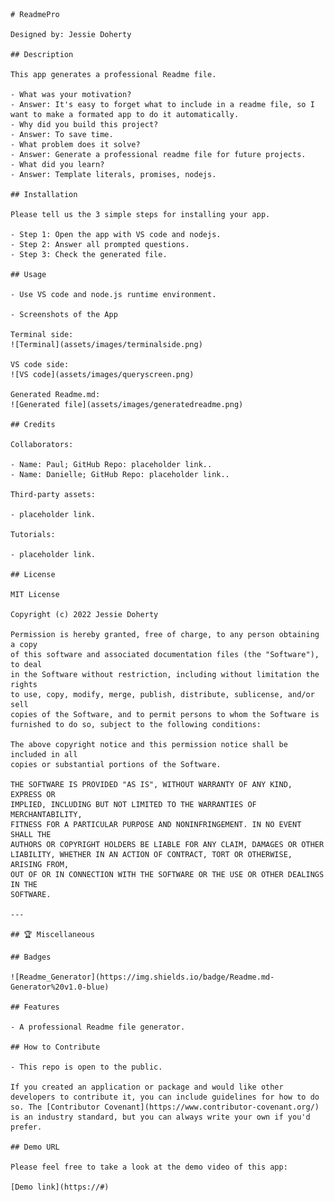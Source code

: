 
    # ReadmePro
    
    Designed by: Jessie Doherty
    
    ## Description
    
    This app generates a professional Readme file. 
    
    - What was your motivation?
    - Answer: It's easy to forget what to include in a readme file, so I want to make a formated app to do it automatically. 
    - Why did you build this project?
    - Answer: To save time.
    - What problem does it solve?
    - Answer: Generate a professional readme file for future projects.
    - What did you learn?
    - Answer: Template literals, promises, nodejs.
    
    ## Installation
    
    Please tell us the 3 simple steps for installing your app.
    
    - Step 1: Open the app with VS code and nodejs.
    - Step 2: Answer all prompted questions.
    - Step 3: Check the generated file. 
    
    ## Usage
    
    - Use VS code and node.js runtime environment.
    
    - Screenshots of the App
    
    Terminal side:
    ![Terminal](assets/images/terminalside.png)
  
    VS code side:
    ![VS code](assets/images/queryscreen.png)
  
    Generated Readme.md:
    ![Generated file](assets/images/generatedreadme.png)
    
    ## Credits
    
    Collaborators:
    
    - Name: Paul; GitHub Repo: placeholder link..
    - Name: Danielle; GitHub Repo: placeholder link..
    
    Third-party assets:
    
    - placeholder link.
    
    Tutorials:
    
    - placeholder link.
    
    ## License
    
    MIT License
    
    Copyright (c) 2022 Jessie Doherty
    
    Permission is hereby granted, free of charge, to any person obtaining a copy
    of this software and associated documentation files (the "Software"), to deal
    in the Software without restriction, including without limitation the rights
    to use, copy, modify, merge, publish, distribute, sublicense, and/or sell
    copies of the Software, and to permit persons to whom the Software is
    furnished to do so, subject to the following conditions:
    
    The above copyright notice and this permission notice shall be included in all
    copies or substantial portions of the Software.
    
    THE SOFTWARE IS PROVIDED "AS IS", WITHOUT WARRANTY OF ANY KIND, EXPRESS OR
    IMPLIED, INCLUDING BUT NOT LIMITED TO THE WARRANTIES OF MERCHANTABILITY,
    FITNESS FOR A PARTICULAR PURPOSE AND NONINFRINGEMENT. IN NO EVENT SHALL THE
    AUTHORS OR COPYRIGHT HOLDERS BE LIABLE FOR ANY CLAIM, DAMAGES OR OTHER
    LIABILITY, WHETHER IN AN ACTION OF CONTRACT, TORT OR OTHERWISE, ARISING FROM,
    OUT OF OR IN CONNECTION WITH THE SOFTWARE OR THE USE OR OTHER DEALINGS IN THE
    SOFTWARE.
    
    ---
    
    ## 🏆 Miscellaneous
    
    ## Badges
    
    ![Readme_Generator](https://img.shields.io/badge/Readme.md-Generator%20v1.0-blue)
    
    ## Features
    
    - A professional Readme file generator.
    
    ## How to Contribute
    
    - This repo is open to the public.
    
    If you created an application or package and would like other developers to contribute it, you can include guidelines for how to do so. The [Contributor Covenant](https://www.contributor-covenant.org/) is an industry standard, but you can always write your own if you'd prefer.
    
    ## Demo URL
    
    Please feel free to take a look at the demo video of this app:
    
    [Demo link](https://#)
    
